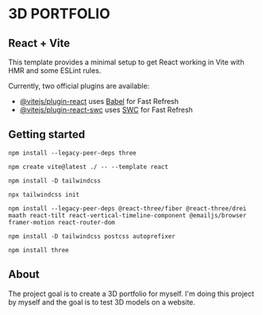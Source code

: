 # 3D PORTFOLIO
## React + Vite

This template provides a minimal setup to get React working in Vite with HMR and some ESLint rules.

Currently, two official plugins are available:

- [@vitejs/plugin-react](https://github.com/vitejs/vite-plugin-react/blob/main/packages/plugin-react/README.md) uses [Babel](https://babeljs.io/) for Fast Refresh
- [@vitejs/plugin-react-swc](https://github.com/vitejs/vite-plugin-react-swc) uses [SWC](https://swc.rs/) for Fast Refresh

## Getting started

`npm install --legacy-peer-deps three`

`npm create vite@latest ./ -- --template react`

`npm install -D tailwindcss`

`npx tailwindcss init`

`npm install --legacy-peer-deps @react-three/fiber @react-three/drei maath react-tilt react-vertical-timeline-component @emailjs/browser framer-motion react-router-dom`

`npm install -D tailwindcss postcss autoprefixer`

`npm install three`

## About

The project goal is to create a 3D portfolio for myself. I'm doing this project by myself and the goal is to test 3D models on a website. 
